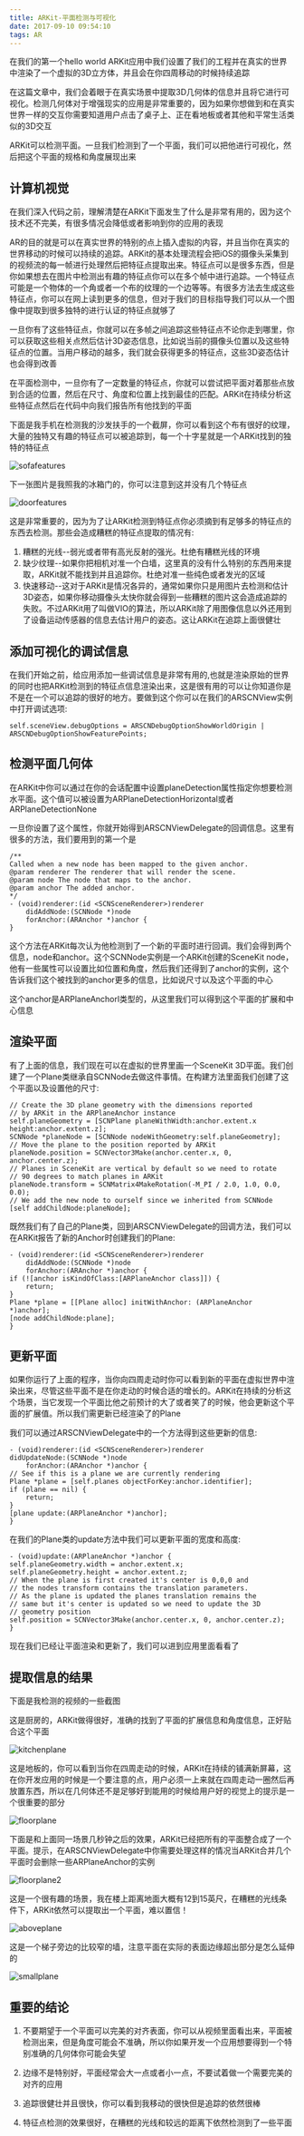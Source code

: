 ```yaml
---
title: ARKit-平面检测与可视化
date: 2017-09-10 09:54:10
tags: AR
---
```

在我们的第一个hello world ARKit应用中我们设置了我们的工程并在真实的世界中渲染了一个虚拟的3D立方体，并且会在你四周移动的时候持续追踪

在这篇文章中，我们会着眼于在真实场景中提取3D几何体的信息并且将它进行可视化。检测几何体对于增强现实的应用是非常重要的，因为如果你想做到和在真实世界一样的交互你需要知道用户点击了桌子上、正在看地板或者其他和平常生活类似的3D交互

ARKit可以检测平面。一旦我们检测到了一个平面，我们可以把他进行可视化，然后把这个平面的规格和角度展现出来

## 计算机视觉

在我们深入代码之前，理解清楚在ARKit下面发生了什么是非常有用的，因为这个技术还不完美，有很多情况会降低或者影响到你的应用的表现

AR的目的就是可以在真实世界的特别的点上插入虚拟的内容，并且当你在真实的世界移动的时候可以持续的追踪。ARKit的基本处理流程会把iOS的摄像头采集到的视频流的每一帧进行处理然后把特征点提取出来。特征点可以是很多东西，但是你如果想去在图片中检测出有趣的特征点你可以在多个帧中进行追踪。一个特征点可能是一个物体的一个角或者一个布的纹理的一个边等等。有很多方法去生成这些特征点，你可以在网上读到更多的信息，但对于我们的目标指导我们可以从一个图像中提取到很多独特的进行认证的特征点就够了

一旦你有了这些特征点，你就可以在多帧之间追踪这些特征点不论你走到哪里，你可以获取这些相关点然后估计3D姿态信息，比如说当前的摄像头位置以及这些特征点的位置。当用户移动的越多，我们就会获得更多的特征点，这些3D姿态估计也会得到改善

在平面检测中，一旦你有了一定数量的特征点，你就可以尝试把平面对着那些点放到合适的位置，然后在尺寸、角度和位置上找到最佳的匹配。ARKit在持续分析这些特征点然后在代码中向我们报告所有他找到的平面

下面是我手机在检测我的沙发扶手的一个截屏，你可以看到这个布有很好的纹理，大量的独特又有趣的特征点可以被追踪到，每一个十字星就是一个ARKit找到的独特的特征点

![sofafeatures](https://cdn-images-1.medium.com/max/1600/1*WY5UmghrTfumK6PEDn-hWw.png)

下一张图片是我照我的冰箱门的，你可以注意到这并没有几个特征点

![doorfeatures](https://cdn-images-1.medium.com/max/1600/1*bvNKXemL0gGOPMlQ3H0zeQ.png)

这是非常重要的，因为为了让ARKit检测到特征点你必须摘到有足够多的特征点的东西去检测。那些会造成糟糕的特征点提取的情况有:

1. 糟糕的光线--弱光或者带有高光反射的强光。杜绝有糟糕光线的环境
2. 缺少纹理--如果你把相机对准一个白墙，这里真的没有什么特别的东西用来提取，ARKit就不能找到并且追踪你。杜绝对准一些纯色或者发光的区域
3. 快速移动--这对于ARKit是情况各异的，通常如果你只是用图片去检测和估计3D姿态，如果你移动摄像头太快你就会得到一些糟糕的图片这会造成追踪的失败。不过ARKit用了叫做VIO的算法，所以ARKit除了用图像信息以外还用到了设备运动传感器的信息去估计用户的姿态。这让ARKit在追踪上面很健壮

## 添加可视化的调试信息

在我们开始之前，给应用添加一些调试信息是非常有用的,也就是渲染原始的世界的同时也把ARKit检测到的特征点信息渲染出来，这是很有用的可以让你知道你是不是在一个可以追踪的很好的地方。要做到这个你可以在我们的ARSCNView实例中打开调试选项:

    self.sceneView.debugOptions = ARSCNDebugOptionShowWorldOrigin | ARSCNDebugOptionShowFeaturePoints;

## 检测平面几何体

在ARKit中你可以通过在你的会话配置中设置planeDetection属性指定你想要检测水平面。这个值可以被设置为ARPlaneDetectionHorizontal或者ARPlaneDetectionNone

一旦你设置了这个属性，你就开始得到ARSCNViewDelegate的回调信息。这里有很多的方法，我们要用到的第一个是

    /**
    Called when a new node has been mapped to the given anchor.
    @param renderer The renderer that will render the scene.
    @param node The node that maps to the anchor.
    @param anchor The added anchor.
    */
    - (void)renderer:(id <SCNSceneRenderer>)renderer
        didAddNode:(SCNNode *)node
        forAnchor:(ARAnchor *)anchor {
    }

这个方法在ARKit每次认为他检测到了一个新的平面时进行回调。我们会得到两个信息，node和anchor。这个SCNNode实例是一个ARKit创建的SceneKit node，他有一些属性可以设置比如位置和角度，然后我们还得到了anchor的实例，这个告诉我们这个被找到的anchor更多的信息，比如说尺寸以及这个平面的中心

这个anchor是ARPlaneAnchorl类型的，从这里我们可以得到这个平面的扩展和中心信息

## 渲染平面

有了上面的信息，我们现在可以在虚拟的世界里画一个SceneKit 3D平面。我们创建了一个Plane类继承自SCNNode去做这件事情。在构建方法里面我们创建了这个平面以及设置他的尺寸:

    // Create the 3D plane geometry with the dimensions reported
    // by ARKit in the ARPlaneAnchor instance
    self.planeGeometry = [SCNPlane planeWithWidth:anchor.extent.x height:anchor.extent.z];
    SCNNode *planeNode = [SCNNode nodeWithGeometry:self.planeGeometry];
    // Move the plane to the position reported by ARKit
    planeNode.position = SCNVector3Make(anchor.center.x, 0, anchor.center.z);
    // Planes in SceneKit are vertical by default so we need to rotate
    // 90 degrees to match planes in ARKit
    planeNode.transform = SCNMatrix4MakeRotation(-M_PI / 2.0, 1.0, 0.0, 0.0);
    // We add the new node to ourself since we inherited from SCNNode
    [self addChildNode:planeNode];

既然我们有了自己的Plane类，回到ARSCNViewDelegate的回调方法，我们可以在ARKit报告了新的Anchor时创建我们的Plane:

    - (void)renderer:(id <SCNSceneRenderer>)renderer 
        didAddNode:(SCNNode *)node 
        forAnchor:(ARAnchor *)anchor {
    if (![anchor isKindOfClass:[ARPlaneAnchor class]]) {
        return;
    }
    Plane *plane = [[Plane alloc] initWithAnchor: (ARPlaneAnchor *)anchor];
    [node addChildNode:plane];
    }

## 更新平面

如果你运行了上面的程序，当你向四周走动时你可以看到新的平面在虚拟世界中渲染出来，尽管这些平面不是在你走动的时候合适的增长的。ARKit在持续的分析这个场景，当它发现一个平面比他之前预计的大了或者笑了的时候，他会更新这个平面的扩展值。所以我们需更新已经渲染了的Plane

我们可以通过ARSCNViewDelegate中的一个方法得到这些更新的信息:

    - (void)renderer:(id <SCNSceneRenderer>)renderer 
    didUpdateNode:(SCNNode *)node 
        forAnchor:(ARAnchor *)anchor {
    // See if this is a plane we are currently rendering
    Plane *plane = [self.planes objectForKey:anchor.identifier];
    if (plane == nil) {
        return;
    }
    [plane update:(ARPlaneAnchor *)anchor];
    }

在我们的Plane类的update方法中我们可以更新平面的宽度和高度:

    - (void)update:(ARPlaneAnchor *)anchor {
    self.planeGeometry.width = anchor.extent.x;
    self.planeGeometry.height = anchor.extent.z;
    // When the plane is first created it's center is 0,0,0 and 
    // the nodes transform contains the translation parameters. 
    // As the plane is updated the planes translation remains the 
    // same but it's center is updated so we need to update the 3D
    // geometry position
    self.position = SCNVector3Make(anchor.center.x, 0, anchor.center.z);
    }

现在我们已经让平面渲染和更新了，我们可以进到应用里面看看了

## 提取信息的结果

下面是我检测的视频的一些截图

这是厨房的，ARKit做得很好，准确的找到了平面的扩展信息和角度信息，正好贴合这个平面

![kitchenplane](https://cdn-images-1.medium.com/max/1600/1*9wAJaYgZ7nBsj9Oap3iuIA.png)

这是地板的，你可以看到当你在四周走动的时候，ARKit在持续的铺满新屏幕，这在你开发应用的时候是一个要注意的点，用户必须一上来就在四周走动一圈然后再放置东西，所以在几何体还不是足够好到能用的时候给用户好的视觉上的提示是一个很重要的部分

![floorplane](https://cdn-images-1.medium.com/max/1600/1*dP6AvQJ52rcuFPyt2QEmyA.png)

下面是和上面同一场景几秒钟之后的效果，ARKit已经把所有的平面整合成了一个平面。提示，在ARSCNViewDelegate中你需要处理这样的情况当ARKit合并几个平面时会删除一些ARPlaneAnchor的实例

![floorplane2](https://cdn-images-1.medium.com/max/1600/1*51G5dcUbKXe__op2mLBzTA.png)

这是一个很有趣的场景，我在楼上距离地面大概有12到15英尺，在糟糕的光线条件下，ARKit依然可以提取出一个平面，难以置信！

![aboveplane](https://cdn-images-1.medium.com/max/1600/1*HAKUQCP9a7hAyjK55UNXeg.png)

这是一个梯子旁边的比较窄的墙，注意平面在实际的表面边缘超出部分是怎么延伸的

![smallplane](https://cdn-images-1.medium.com/max/1600/1*h1Mcnnn46HHVWLytd6xpIg.png)

## 重要的结论

1. 不要期望于一个平面可以完美的对齐表面，你可以从视频里面看出来，平面被检测出来，但是角度可能会不准确，所以你如果开发一个应用想要得到一个特别准确的几何体你可能会失望

2. 边缘不是特别好，平面经常会大一点或者小一点，不要试着做一个需要完美的对齐的应用

3. 追踪很健壮并且很快，你可以看到我移动的很快但是追踪的依然很棒

4. 特征点检测的效果很好，在糟糕的光线和较远的距离下依然检测到了一些平面
